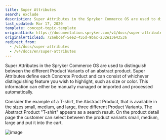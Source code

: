 ```yaml
---
title: Super Attributes
search: exclude
description: Super Attributes in the Spryker Commerce OS are used to distinguish between the different Product Variants of an abstract product.
last_updated: Mar 17, 2020
template: concept-topic-template
originalLink: https://documentation.spryker.com/v4/docs/super-attributes
originalArticleId: 72aebcef-5ee2-455d-9bac-232e13e4353a
redirect_from:
  - /v4/docs/super-attributes
  - /v4/docs/en/super-attributes
---
```


Super Attributes in the Spryker Commerce OS are used to distinguish between the different Product Variants of an abstract product. Super Attributes define each Concrete Product and can consist of whichever distinguishing feature you wish to highlight, such as size or color. This information can either be manually managed or imported and processed automatically.

Consider the example of a T-shirt, the Abstract Product, that is available in the sizes small, medium, and large, three different Product Variants. The Abstract Product "T-shirt" appears as a search result. On the product detail page the customer can select between the product variants small, medium, large and put it into the cart.

![image](https://spryker.s3.eu-central-1.amazonaws.com/docs/Features/Product+Management/Product+Abstraction/product-abstraction.png)
